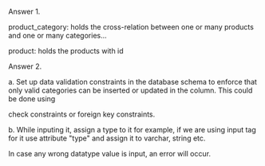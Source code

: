 Answer 1. 

product_category: holds the cross-relation between one or many products and one or many categories...

product: holds the products with id

Answer 2. 

a.     Set up data validation constraints in the database schema to enforce that only valid categories can be inserted or updated in the column. This could be done using 

check constraints or foreign key constraints.


b.    While inputing it, assign a type to it for example, if we are using input tag for it use attribute "type" and assign it to varchar, string etc.

In case any wrong datatype value is input,  an error will occur.